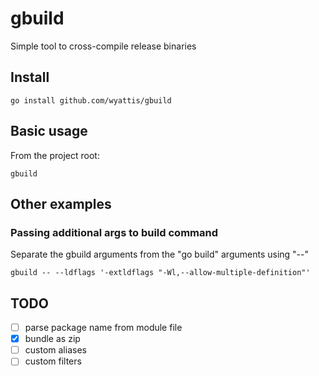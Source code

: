# gbuild
Simple tool to cross-compile release binaries

## Install
```
go install github.com/wyattis/gbuild
```

## Basic usage
From the project root:
```
gbuild
```

## Other examples

### Passing additional args to build command
Separate the gbuild arguments from the "go build" arguments using "--"
```
gbuild -- --ldflags '-extldflags "-Wl,--allow-multiple-definition"'
```

## TODO
- [ ] parse package name from module file
- [x] bundle as zip
- [ ] custom aliases
- [ ] custom filters